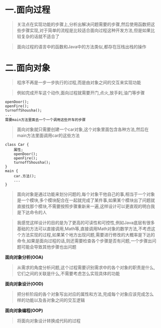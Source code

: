 
# 一.面向过程

>关注点在实现功能的步骤上,分析出解决问题需要的步骤,然后使用函数把这些步骤实现,对于简单的流程是比较适合面向过程这种开发方法,但是如果比较复杂的话就不适合了

>面向过程的语言中的函数和Java中的方法类似,都存在压栈出栈的操作


# 二.面向对象

>程序不再是一步一步执行的过程,而是由对象之间的交互来实现功能

>例如完成开车这个动作,面向过程就需要开门,点火,放手刹,油门等步骤

```
openDoor();
openFire();
turnoffShousha();
...
需要main方法里面去一个一个调用这些开车的步骤
```

>面向对象就只需要创建一个car对象,这个对象里面包含各种方法,然后在main方法里面调用car的这些方法

```
class Car {
	属性;
	openDoor();
	openFire();
	turnoffShousha();
}
main {
	car.方法();
	...
}
```

>面向对象是通过功能来划分问题的,每个对象干他自己的事,相当于一个对象是一个模块,多个模块配合在一起就完成了某件事,如果某个模块出了问题就直接找那个模块,不需要按照步骤重新来一遍,这样设计可以更直观的明白我是下达命令的人

>我感觉这样设计的目的是为了更高的可读性和可控性,例如Java底层有很多基础的方法可以直接调用,Math等,直接调用Math对象的数学方法,不考虑这个方法实现的过程,如果某个地方出现问题,需要进行修改的大概率是下达的命令,如果是面向过程的话,则还需要检查各个步骤是否有问题,一个步骤出问题可能会导致其他步骤也出问题

**面向对象分析(OOA)**

>从需求的角度分析问题,这个过程需要识别需求中的各个对象的职责是什么,它们之间的关联是什么,不需要考虑怎么实现具体的功能


**面向对象设计(OOD)**

>把分析阶段的各个对象写出对应的属性和方法,完成每个对象应该完成怎么样的功能以及各对象之间的交互逻辑


**面向对象编程(OOP)**

>将面向对象设计转换成代码的过程